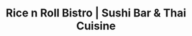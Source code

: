 ---
layout: place
title: "Rice n Roll Bistro | Sushi Bar & Thai Cuisine"
permalink: /wisconsin/milwaukee/rice-n-roll-bistro-sushi-bar-thai-cuisine.html
stateAbbr: WI
stateName: Wisconsin
cityName: Milwaukee
seo:
  name: "Rice n Roll Bistro | Sushi Bar & Thai Cuisine"
  type: Restaurant
  links: https://ricenrollbistro.com/
description: "Rice n Roll Bistro | Sushi Bar & Thai Cuisine serves delicious sushi in Milwaukee, Wisconsin. Try fresh Japanese dishes for a great dining experience. "
place_id: ChIJMymoLucYBYgR4bhgS7lymG4
photos:
  - name: >-
      places/ChIJMymoLucYBYgR4bhgS7lymG4/photos/AeeoHcLyGF9Nj8jFRv_N2HJ6yAj2mTw4rhVTjgMWb_YoRn9vzIybz8lD2I7tS7_kN_sAKZYO41o7MxT9EWHPb9utvEAvS-Npvh8MbwGyHDxOjpKQ2yv1S5fX1ZGnqQ9bgAnwk6AAWX2veGQ5l_0jBBuVxdsiLWUNOSNvdpzXR-ffN1f_kt4Ljg0OdbDiSTwjeiTRH7HfDmUJmEXXRfa8kiUl1ZWsL3e1cl6399uVN7ZD-ja6nJjpE9OrVjsEpiicgdYE9ICSYMbEUObqOpMQ1vgado1jYOvnpl9RnVSa95VOTDdGJg
    widthPx: 1333
    heightPx: 1000
    authorAttributions:
      - displayName: Rice n Roll Bistro | Sushi Bar & Thai Cuisine
        uri: https://maps.google.com/maps/contrib/107073121376813337732
        photoUri: >-
          https://lh3.googleusercontent.com/a-/ALV-UjX_9mlLRm1OVsCjNNIOdieMMhgFCUz8Hs1iF1MFWKS0MAP-xKU=s100-p-k-no-mo
    flagContentUri: >-
      https://www.google.com/local/imagery/report/?cb_client=maps_api_places.places_api&image_key=!1e10!2sAF1QipOUMsVwCbx7VYINrTqxECThpaNpcgZDYA_ero5h&hl=en-US
    googleMapsUri: >-
      https://www.google.com/maps/place//data=!3m4!1e2!3m2!1sAF1QipOUMsVwCbx7VYINrTqxECThpaNpcgZDYA_ero5h!2e10!4m2!3m1!1s0x880518e72ea82933:0x6e9872b94b60b8e1
  - name: >-
      places/ChIJMymoLucYBYgR4bhgS7lymG4/photos/AeeoHcLYFjt2gODNE2a5ACdu23Z4NHGGW20TL0orcB3iMARs3oFICr4_ez1Hhspgb8UYUvduxRQr30q-xgmonzUgv5FGDlUDC6x7xrnwlP3JJ3SRUnicwzYLzvw4VXZu9FmrRcO8GLxOzHOYS_e2RcacWTgkmvFatxneqKJ9P0HCRgDRc-rBbPsFNtkDFFIcDsSLOJia8JQX3iRx3I15V887eNRhsIrlv3HUmloOVrFG9v008TWJEdFcV07eMQl3yBklHJuQdCEK6YCf0Y0BsuJPzwb2RGfgVypKUVQsXKu8wZBesA
    widthPx: 1800
    heightPx: 1800
    authorAttributions:
      - displayName: Rice n Roll Bistro | Sushi Bar & Thai Cuisine
        uri: https://maps.google.com/maps/contrib/107073121376813337732
        photoUri: >-
          https://lh3.googleusercontent.com/a-/ALV-UjX_9mlLRm1OVsCjNNIOdieMMhgFCUz8Hs1iF1MFWKS0MAP-xKU=s100-p-k-no-mo
    flagContentUri: >-
      https://www.google.com/local/imagery/report/?cb_client=maps_api_places.places_api&image_key=!1e10!2sAF1QipN6D49P_Gd2rfj7j3R_lmR7Big3yEirKLiczCnW&hl=en-US
    googleMapsUri: >-
      https://www.google.com/maps/place//data=!3m4!1e2!3m2!1sAF1QipN6D49P_Gd2rfj7j3R_lmR7Big3yEirKLiczCnW!2e10!4m2!3m1!1s0x880518e72ea82933:0x6e9872b94b60b8e1
  - name: >-
      places/ChIJMymoLucYBYgR4bhgS7lymG4/photos/AeeoHcIMqNunEQuo0ceOEBfBPqfQC_MnKZBKv27cwz8Aaa3zBlsdruuUBKclCOAYz0wrgECOWXm5re8z8iyxuiSmqnhKvpGI7jG87EmK_SKcBIEPjS3pDUg0xgVS-NmDWYFeQBB2OF0n7gowXG9HpekpCzYGHyq0N8i5TzyTZCAmQoDqR3xuo9Y3siZkDgHGl5P63Jmr-FyEJtb1cEFaCdV3RuSY-W8AmJxlBWj2lW492FYtCpV9dW7QxJGVxJL1CZcHNgg8iWxtKjrCBcIbxd741XsiUhGOd4QJXJdUSE-MR97vrUuE8J0plGan3g5EjEk47-L6YRiTlC9WOoECJDUVeQo8tzRXcdJHUjQRq8knki9XLtZdLTyh7RnOmXPMPWmfSjm8DC6ZoL1dRaucrGYBufYF4_fbhEtoljwVACXe1BAMxEY
    widthPx: 4032
    heightPx: 3024
    authorAttributions:
      - displayName: Ngan Phan
        uri: https://maps.google.com/maps/contrib/111079290955927374649
        photoUri: >-
          https://lh3.googleusercontent.com/a-/ALV-UjVJVvFilocobnW9clfx1VPBIXx4ZNA5OfEsZttRfuD33ekw7XgQ3w=s100-p-k-no-mo
    flagContentUri: >-
      https://www.google.com/local/imagery/report/?cb_client=maps_api_places.places_api&image_key=!1e10!2sCIHM0ogKEICAgMDgmuPQ2AE&hl=en-US
    googleMapsUri: >-
      https://www.google.com/maps/place//data=!3m4!1e2!3m2!1sCIHM0ogKEICAgMDgmuPQ2AE!2e10!4m2!3m1!1s0x880518e72ea82933:0x6e9872b94b60b8e1
  - name: >-
      places/ChIJMymoLucYBYgR4bhgS7lymG4/photos/AeeoHcK5bBub_lJTA8IsVGNs_WxrE7DewpJQp5q1Kmgq1su-J4qumWwfBWd-YZeO8kRQyI0Y69UIgMJ-K-VwuDNe_WqXN6w7FqpF9HHKF1uJR3aTkgin9xywME0r2JmCPm5596wVk5gAfLLCC_R7X7LLuymkSzA6sGmmEwJmtB38hd4FhVJnFK3pMjQ4cjD0K_HtGOjVCIvgwAh2gpnj79-Svp1arqWGaYA4_ZT3Suw_PGaiJ95lp3Y-_9xU0xIT5VTL7AJ5kM8tBuwht2K5fvxcSm1X1GlhLx_99K2v7_jX3oTDaQ
    widthPx: 4032
    heightPx: 3024
    authorAttributions:
      - displayName: Rice n Roll Bistro | Sushi Bar & Thai Cuisine
        uri: https://maps.google.com/maps/contrib/107073121376813337732
        photoUri: >-
          https://lh3.googleusercontent.com/a-/ALV-UjX_9mlLRm1OVsCjNNIOdieMMhgFCUz8Hs1iF1MFWKS0MAP-xKU=s100-p-k-no-mo
    flagContentUri: >-
      https://www.google.com/local/imagery/report/?cb_client=maps_api_places.places_api&image_key=!1e10!2sAF1QipNrNtaa2zMqVQwDDBZmNyalVKSW-UUQox_iqYi6&hl=en-US
    googleMapsUri: >-
      https://www.google.com/maps/place//data=!3m4!1e2!3m2!1sAF1QipNrNtaa2zMqVQwDDBZmNyalVKSW-UUQox_iqYi6!2e10!4m2!3m1!1s0x880518e72ea82933:0x6e9872b94b60b8e1
  - name: >-
      places/ChIJMymoLucYBYgR4bhgS7lymG4/photos/AeeoHcKQGe44qNEPlYWR864EAQeM5oQmZO7KGrlWKx2rGvyQ2Vu1DLH0JJxL1R8XZkK8llkollg9fd57oC6s124RnUH7GtTCMZRPw8laLfW75AfxWL2cpIRFIVrl84RJ-BzvmPYY3efr2-Xw-nRvUZtKRrCu5K3q1-cU0FVBk4LMloNdrPy1R3BxARQiDeWzeMrHFKvJejleUmav00mEg0VMzIsE5C449-ms8YZ24bT6j5iAdL-Iagg8QvufbxoBWxSohvJSFci-CM-9MZ5SYJ7nCobKt5Fx9Dnbd7jrwgeOE2SLoA
    widthPx: 1478
    heightPx: 1108
    authorAttributions:
      - displayName: Rice n Roll Bistro | Sushi Bar & Thai Cuisine
        uri: https://maps.google.com/maps/contrib/107073121376813337732
        photoUri: >-
          https://lh3.googleusercontent.com/a-/ALV-UjX_9mlLRm1OVsCjNNIOdieMMhgFCUz8Hs1iF1MFWKS0MAP-xKU=s100-p-k-no-mo
    flagContentUri: >-
      https://www.google.com/local/imagery/report/?cb_client=maps_api_places.places_api&image_key=!1e10!2sAF1QipNhsa_osg3JnDRkDhGRGUvl4pLM7W3AUmkzHnHG&hl=en-US
    googleMapsUri: >-
      https://www.google.com/maps/place//data=!3m4!1e2!3m2!1sAF1QipNhsa_osg3JnDRkDhGRGUvl4pLM7W3AUmkzHnHG!2e10!4m2!3m1!1s0x880518e72ea82933:0x6e9872b94b60b8e1
  - name: >-
      places/ChIJMymoLucYBYgR4bhgS7lymG4/photos/AeeoHcJGzlj66D3daMPx79g9u3wGo0GbGXGTetv8GdjvibaovqklH52UxRebOjzucxUSvlZvTo_4h4KktPMHxsEF8jXHgRQ4gDr1wrsIqKnfdT_L106CVCy9UPKX0cg_djjBDtr1lmRLXHm2zL1LJD98HycamQ4i0tnLiSSlQ4H_VmtdgLjydbIjFib9yvbglOFa91HmmG7OqR4FH6mboZazDlueuOKXE_hDTujsNj50v2WZzVmJet_9VX5VcuPtatu6jwC3eR0hQv6ajGLWaNsnOy85QtT6HWfviDYprLyTJ092FZr3xU9NnZNCCthxKHru8Du_jiILLj5KcKOgQaPkrNFcFWZeOcAfdWfPlBavi9oShe44qogr_TY8RQ4NF5jcmtOlS7am143qQZA7agUeHUDDZLs2YqHo2cXXkJASLu8IvNJ9
    widthPx: 3600
    heightPx: 4800
    authorAttributions:
      - displayName: Becky Ho
        uri: https://maps.google.com/maps/contrib/115955910351388490452
        photoUri: >-
          https://lh3.googleusercontent.com/a/ACg8ocLmt_sWTpVOlaqPAnmsRs4QSc97OtpTN-2gKklzpJGauKujYA=s100-p-k-no-mo
    flagContentUri: >-
      https://www.google.com/local/imagery/report/?cb_client=maps_api_places.places_api&image_key=!1e10!2sCIHM0ogKEICAgICfnYGf7gE&hl=en-US
    googleMapsUri: >-
      https://www.google.com/maps/place//data=!3m4!1e2!3m2!1sCIHM0ogKEICAgICfnYGf7gE!2e10!4m2!3m1!1s0x880518e72ea82933:0x6e9872b94b60b8e1
  - name: >-
      places/ChIJMymoLucYBYgR4bhgS7lymG4/photos/AeeoHcLgJdkz4mPbgqwRfFbXdrQa2cqouf6U0QBKsbPql1kd2mUreHO0GOolzMj3OjpZ2YDbdggdm3-ksMDY3ncRhFp_31jvGCMaTBv8ssyjN-5pTCLheudpnjqx602dL_WLQTA1W18_8pnWZydbq3ax13Bfj-jA-_guCH9SUsckWrQ7DV8Z9PSbvxTEa6yJqpBfK1yzoz98NXOoQMd5c-1regoGC9k-ELK3oSFk_0l3gc8qJJjPtr7SM32SiR9Uu8X8QaeUA0k5O3s4BdrchlMz6U5Y0c9lc9l760uAGW_TqLtCig
    widthPx: 1478
    heightPx: 1110
    authorAttributions:
      - displayName: Rice n Roll Bistro | Sushi Bar & Thai Cuisine
        uri: https://maps.google.com/maps/contrib/107073121376813337732
        photoUri: >-
          https://lh3.googleusercontent.com/a-/ALV-UjX_9mlLRm1OVsCjNNIOdieMMhgFCUz8Hs1iF1MFWKS0MAP-xKU=s100-p-k-no-mo
    flagContentUri: >-
      https://www.google.com/local/imagery/report/?cb_client=maps_api_places.places_api&image_key=!1e10!2sAF1QipOhnqkleHoRH8hnE-qgrIoQDO5kLI6GDqVLZM2c&hl=en-US
    googleMapsUri: >-
      https://www.google.com/maps/place//data=!3m4!1e2!3m2!1sAF1QipOhnqkleHoRH8hnE-qgrIoQDO5kLI6GDqVLZM2c!2e10!4m2!3m1!1s0x880518e72ea82933:0x6e9872b94b60b8e1
  - name: >-
      places/ChIJMymoLucYBYgR4bhgS7lymG4/photos/AeeoHcKSR3VmaW1FbnuVu38kTiwDfwdGSyRc1v4g3uMu8xMVy3Sy4FXXYyHIZww6WFXPfwM1mj6SqIQMtbkUpWtw6HZXMOgTUFmfepsJswfX3KUu49S54sh-aF5kTVIKVUi95rfxgbcmPcEe950zpsxX-chxbvd47biN56uFccEWG755P0NOgbycZDQpx7x9IvAAUEUsd0lYXmc7N7hYOQa0cv0DNjHmjdapRHEUPG09qlOm0yAUut_2BAI4jrI59KQbg5SOfl5qYZIIbsV1Oo7iRd40Q44W_cArdluWDCW33exI0Q
    widthPx: 1478
    heightPx: 1108
    authorAttributions:
      - displayName: Rice n Roll Bistro | Sushi Bar & Thai Cuisine
        uri: https://maps.google.com/maps/contrib/107073121376813337732
        photoUri: >-
          https://lh3.googleusercontent.com/a-/ALV-UjX_9mlLRm1OVsCjNNIOdieMMhgFCUz8Hs1iF1MFWKS0MAP-xKU=s100-p-k-no-mo
    flagContentUri: >-
      https://www.google.com/local/imagery/report/?cb_client=maps_api_places.places_api&image_key=!1e10!2sAF1QipOMupIdgXlbo5wzdpLoF2vgie0NwdnSaIau783O&hl=en-US
    googleMapsUri: >-
      https://www.google.com/maps/place//data=!3m4!1e2!3m2!1sAF1QipOMupIdgXlbo5wzdpLoF2vgie0NwdnSaIau783O!2e10!4m2!3m1!1s0x880518e72ea82933:0x6e9872b94b60b8e1
  - name: >-
      places/ChIJMymoLucYBYgR4bhgS7lymG4/photos/AeeoHcJpHQIXIKCXbiihcpYpeIl1B7B78KueLK2dJ-OQtZSYyAZKz_CZt8525_PgdepG-o-Hbe5Gff3iBQmh9izqBvE9z1-RAEjmMuRdy2CcRbsKYkNIZkSrQkrqkHLbRmYEQYHO1dEhXHtxxPLAghGtiRr-BCh_5VzuPLfXycgU5h23QAn2NcwB-OOef9TBgaPgXbBHVcIsITsJHjI7rLCVCbp0g8lvb1LjOoHImtb_XpAZSHSrkU8suJ87QJnLtQsVzXDNwpSnVdpa_vvUS2CElfzaK2ZsV3aUEg_FdEl76iqqKdc-8ta7XJ1o6cyZXysqCQ-9sE-TXuQVNQMHypqNKbCUuDq_qrGAFA7YF6B4lJ7x4Php_7jx3WxkC7Ou_440_NAaeIgqNHK8Qg-8dSTCfDrb3Gv_xcSzKG6Wa1QZybxkSw
    widthPx: 3000
    heightPx: 4000
    authorAttributions:
      - displayName: Denise Wamser
        uri: https://maps.google.com/maps/contrib/112640979655745419547
        photoUri: >-
          https://lh3.googleusercontent.com/a/ACg8ocJilEd2qRU6z6Q-alzH1Fq007UD39NKqCi-rESNUZiFRvNOlg=s100-p-k-no-mo
    flagContentUri: >-
      https://www.google.com/local/imagery/report/?cb_client=maps_api_places.places_api&image_key=!1e10!2sCIHM0ogKEICAgICPzrWqEw&hl=en-US
    googleMapsUri: >-
      https://www.google.com/maps/place//data=!3m4!1e2!3m2!1sCIHM0ogKEICAgICPzrWqEw!2e10!4m2!3m1!1s0x880518e72ea82933:0x6e9872b94b60b8e1
  - name: >-
      places/ChIJMymoLucYBYgR4bhgS7lymG4/photos/AeeoHcL2KIY7fK0zXmwWf_RQLkl8NB5bW6hw7L1yxaanNImww8Fd6_-8EBhM1EC9WCzzvIU5JbMuHMs2YF4pv0kXnXNZGCAyUq1eMqtXnBY1M0vJAmFETvY5FdgvFke8NRHOnDpZWEMZkonw0sk-lA9XynIO8w8kK0huVZzSQAS4o_ke0P7D7ZWRcb3bOIH-Fg9LJCy2GYgBR3qsf8bAAb5bj90tVgQSgdnEcbPpljEqH3w9HhuX7yjG5ttZaT3oeyaBffvpS1NdakjOapknbgsHR1qtL2eqz3RFLgjPbRhoW0ArYlInd-KhPwjaSt8RJSDKs7lpuxU8qfPfb7AqTfiGaZ1pPE4Haw_AIM-wF3viJdjuavLf6G2hrNkYcUfrPnoa2-QZB1DpZyArhCRlWEjeBQjHKdJVKn5jJ8xxajrjh8r1Yw
    widthPx: 3600
    heightPx: 4800
    authorAttributions:
      - displayName: Becky Ho
        uri: https://maps.google.com/maps/contrib/115955910351388490452
        photoUri: >-
          https://lh3.googleusercontent.com/a/ACg8ocLmt_sWTpVOlaqPAnmsRs4QSc97OtpTN-2gKklzpJGauKujYA=s100-p-k-no-mo
    flagContentUri: >-
      https://www.google.com/local/imagery/report/?cb_client=maps_api_places.places_api&image_key=!1e10!2sCIHM0ogKEICAgICfnYGfHg&hl=en-US
    googleMapsUri: >-
      https://www.google.com/maps/place//data=!3m4!1e2!3m2!1sCIHM0ogKEICAgICfnYGfHg!2e10!4m2!3m1!1s0x880518e72ea82933:0x6e9872b94b60b8e1
address: 1952 N Farwell Ave, Milwaukee, WI 53202, USA
street: 1952 N Farwell Ave
city: Milwaukee
state: WI
zip: '53202'
country: USA
neighborhood: Lower East Side
latitude: '43.056207'
longitude: '-87.889051'
accessibility_options:
  wheelchairAccessibleParking: false
  wheelchairAccessibleEntrance: true
  wheelchairAccessibleRestroom: true
  wheelchairAccessibleSeating: true
business_status: OPERATIONAL
name: Rice n Roll Bistro | Sushi Bar & Thai Cuisine
google_maps_links:
  directionsUri: >-
    https://www.google.com/maps/dir//''/data=!4m7!4m6!1m1!4e2!1m2!1m1!1s0x880518e72ea82933:0x6e9872b94b60b8e1!3e0
  placeUri: https://maps.google.com/?cid=7969245680791238881
  writeAReviewUri: >-
    https://www.google.com/maps/place//data=!4m3!3m2!1s0x880518e72ea82933:0x6e9872b94b60b8e1!12e1
  reviewsUri: >-
    https://www.google.com/maps/place//data=!4m4!3m3!1s0x880518e72ea82933:0x6e9872b94b60b8e1!9m1!1b1
  photosUri: >-
    https://www.google.com/maps/place//data=!4m3!3m2!1s0x880518e72ea82933:0x6e9872b94b60b8e1!10e5
primary_type: Sushi Restaurant
opening_hours:
  regular:
    - 'Monday: Closed'
    - 'Tuesday: 11:30 AM – 2:30 PM, 4:30 – 8:30 PM'
    - 'Wednesday: 11:30 AM – 2:30 PM, 4:30 – 8:30 PM'
    - 'Thursday: 11:30 AM – 2:30 PM, 4:30 – 8:30 PM'
    - 'Friday: 11:30 AM – 2:30 PM, 4:30 – 9:00 PM'
    - 'Saturday: 11:30 AM – 2:30 PM, 4:30 – 9:00 PM'
    - 'Sunday: 12:30 – 2:30 PM, 4:30 – 8:30 PM'
  current:
    - 'Monday: Closed'
    - 'Tuesday: 11:30 AM – 2:30 PM, 4:30 – 8:30 PM'
    - 'Wednesday: 11:30 AM – 2:30 PM, 4:30 – 8:30 PM'
    - 'Thursday: 11:30 AM – 2:30 PM, 4:30 – 8:30 PM'
    - 'Friday: 11:30 AM – 2:30 PM, 4:30 – 9:00 PM'
    - 'Saturday: 11:30 AM – 2:30 PM, 4:30 – 9:00 PM'
    - 'Sunday: 12:30 – 2:30 PM, 4:30 – 8:30 PM'
secondary_opening_hours:
  regular:
    weekdayDescriptions: null
    type: null
  current:
    weekdayDescriptions: null
    type: null
phone: (414) 220-9944
price_level: PRICE_LEVEL_MODERATE
price_range: $10 &ndash; $20
rating: '4.7'
rating_count: 0
website: https://ricenrollbistro.com/
reviews: null
parking_options: null
payment_options: null
allow_dogs: null
curbside_pickup: null
delivery: null
dine_in: null
good_for_children: null
good_for_groups: null
good_for_sports: null
live_music: null
menu_for_children: null
outdoor_seating: null
reservable: null
restroom: null
serves_beer: null
serves_breakfast: null
serves_brunch: null
serves_cocktails: null
serves_coffee: null
serves_dinner: null
serves_dessert: null
serves_lunch: null
serves_vegetarian_food: null
serves_wine: null
takeout: null
update_category: essentials
summary: null

---